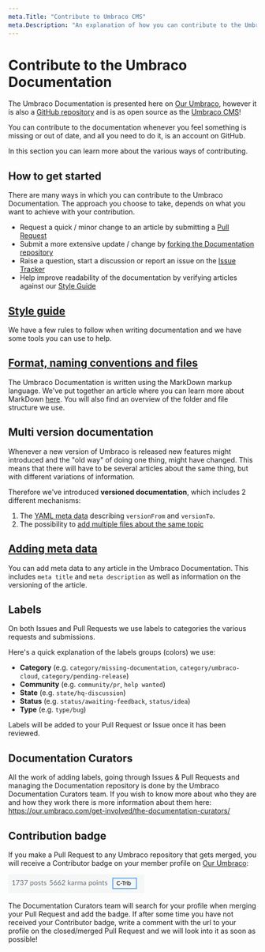 ```yaml
---
meta.Title: "Contribute to Umbraco CMS"
meta.Description: "An explanation of how you can contribute to the Umbraco Documentation, what the process is and what things to keep in mind when contributing."
---
```

# Contribute to the Umbraco Documentation

The Umbraco Documentation is presented here on [Our Umbraco](https://our.umbraco.com/documentation), however it is also a [GitHub repository](https://github.com/umbraco/UmbracoDocs) and is as open source as the [Umbraco CMS](https://github.com/umbraco/Umbraco-CMS)!

You can contribute to the documentation whenever you feel something is missing or out of date, and all you need to do it, is an account on GitHub.

In this section you can learn more about the various ways of contributing.

## How to get started

There are many ways in which you can contribute to the Umbraco Documentation. The approach you choose to take, depends on what you want to achieve with your contribution.

* Request a quick / minor change to an article by submitting a [Pull Request](Pull-Requests/#option-1-creating-a-pr-directly-on-github)
* Submit a more extensive update / change by [forking the Documentation repository](Pull-Requests/#options-2-creating-a-pr-through-a-fork)
* Raise a question, start a discussion or report an issue on the [Issue Tracker](Issues/)
* Help improve readability of the documentation by verifying articles against our [Style Guide](Style-guide/#visual-studio-code-extension)

## [Style guide](Style-Guide/index.md)

We have a few rules to follow when writing documentation and we have some tools you can use to help.

## [Format, naming conventions and files](Markdown-Conventions)

The Umbraco Documentation is written using the MarkDown markup language. We've put together an article where you can learn more about MarkDown [here](https://our.umbraco.com/Documentation/Contribute/Markdown-Conventions). You will also find an overview of the folder and file structure we use.

## Multi version documentation

Whenever a new version of Umbraco is released new features might introduced and the "old way" of doing one thing, might have changed. This means that there will have to be several articles about the same thing, but with different variations of information.

Therefore we've introduced **versioned documentation**, which includes 2 different mechanisms:

1. The [YAML meta data](Adding-Metadata/index.md) describing `versionFrom` and `versionTo`.
2. The possibility to [add multiple files about the same topic](File-Naming-Conventions/index.md)

## [Adding meta data](Adding-Metadata/index.md)

You can add meta data to any article in the Umbraco Documentation. This includes `meta title` and `meta description` as well as information on the versioning of the article.

## Labels

On both Issues and Pull Requests we use labels to categories the various requests and submissions.

Here's a quick explanation of the labels groups (colors) we use:

* **Category** (e.g. `category/missing-documentation`, `category/umbraco-cloud`, `category/pending-release`)
* **Community** (e.g. `community/pr`, `help wanted`)
* **State** (e.g. `state/hq-discussion`)
* **Status** (e.g. `status/awaiting-feedback`, `status/idea`)
* **Type** (e.g. `type/bug`)

Labels will be added to your Pull Request or Issue once it has been reviewed.

## Documentation Curators

All the work of adding labels, going through Issues & Pull Requests and managing the Documentation repository is done by the Umbraco Documentation Curators team. If you wish to know more about who they are and how they work there is more information about them here: https://our.umbraco.com/get-involved/the-documentation-curators/

## Contribution badge

If you make a Pull Request to any Umbraco repository that gets merged, you will receive a Contributor badge on your member profile on [Our Umbraco](https://our.umbraco.com):

![Contributor badge on Our](images/c-trib-badge.png)

The Documentation Curators team will search for your profile when merging your Pull Request and add the badge.
If after some time you have not received your Contributor badge, write a comment with the url to your profile on the closed/merged Pull Request and we will look into it as soon as possible!
